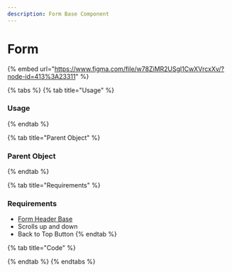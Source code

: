 ```yaml
---
description: Form Base Component
---
```


# Form

{% embed url="https://www.figma.com/file/w78ZiMR2USgl1CwXVrcxXv/?node-id=413%3A23311" %}

{% tabs %}
{% tab title="Usage" %}
### Usage
{% endtab %}

{% tab title="Parent Object" %}
### Parent Object
{% endtab %}

{% tab title="Requirements" %}
### Requirements

* [Form Header Base](../header/)
* Scrolls up and down
* Back to Top Button 
{% endtab %}

{% tab title="Code" %}

{% endtab %}
{% endtabs %}

